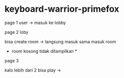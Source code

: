 # keyboard-warrior-primefox


page 1
user -> masuk ke lobby

page 2 
loby

bisa create room -> langsung masuk
sama masuk room
* room kosong tidak ditampilkan *

page 3

kalo lebih dari 2 bisa play ->
